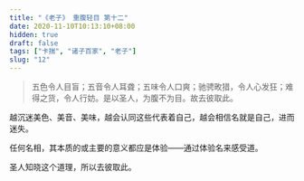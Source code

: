 ```yaml
---
title: "《老子》 重腹轻目 第十二"
date: 2020-11-10T10:13:10+08:00
hidden: true
draft: false
tags: ["卡揣", "诸子百家", "老子"]
slug: "12"
---
```


> 五色令人目盲；五音令人耳聋；五味令人口爽；驰骋畋猎，令人心发狂；难得之货，令人行妨。是以圣人，为腹不为目。故去彼取此。

越沉迷美色、美音、美味，越会认同这些代表着自己，越会相信名就是自己，进而迷失。

任何名相，其本质的或主要的意义都应是体验——通过体验名来感受道。

圣人知晓这个道理，所以去彼取此。